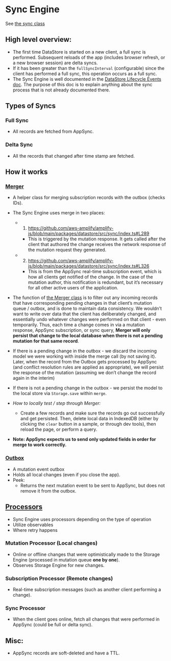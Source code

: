 # Sync Engine

See [the sync class](packages/datastore/src/sync/index.ts)

## High level overview:
- The first time DataStore is started on a new client, a full sync is performed. Subsequent reloads of the app (includes browser refresh, or a new browser session) are delta syncs.
- If it has been greater than the `fullSyncInterval` (configurable) since the client has performed a full sync, this operation occurs as a full sync.
- The Sync Engine is well documented in the [DataStore Lifecycle Events doc](./datastore-lifecycle-events.md). The purpose of this doc is to explain anything about the sync process that is not already documented there.


## Types of Syncs
### Full Sync
- All records are fetched from AppSync.

### Delta Sync
- All the records that changed after time stamp are fetched.

## How it works

### [Merger](../src/sync/merger.ts)
- A helper class for merging subscription records with the outbox (checks IDs).
- The Sync Engine uses merge in two places:
	- 1. https://github.com/aws-amplify/amplify-js/blob/main/packages/datastore/src/sync/index.ts#L289
		- This is triggered by the mutation response. It gets called after the client that authored the change receives the network response of the mutation request they generated.
	- 2. https://github.com/aws-amplify/amplify-js/blob/main/packages/datastore/src/sync/index.ts#L326
		- This is from the AppSync real-time subscription event, which is how all clients get notified of the change. In the case of the mutation author, this notification is redundant, but it’s necessary for all other active users of the application.

- The function of [the Merger class](../src/sync/merger.ts) is to filter out any incoming records that have corresponding pending changes in that client’s mutation queue / outbox, and is done to maintain data consistency. We wouldn’t want to write over data that the client has deliberately changed, and essentially undo whatever changes were performed on that client - even temporarily. Thus, each time a change comes in via a mutation response, AppSync subscription, or sync query, **Merger will only persist that change to the local database when there is not a pending mutation for that same record**.
- If there is a pending change in the outbox - we discard the incoming model we were working with inside the merge call (by not saving it). Later, when the record from the Outbox gets processed by AppSync (and conflict resolution rules are applied as appropriate), we will persist the response of the mutation (assuming we don’t change the record again in the interim)
- If there is not a pending change in the outbox - we persist the model to the local store via `Storage.save` within `merge`.
- *How to locally test / step through Merger:* 
	- Create a few records and make sure the records go out successfully and get persisted. Then, delete local data in IndexedDB (either by clicking the `clear` button in a sample, or through dev tools), then reload the page, or perform a query.
- **Note: AppSync expects us to send only updated fields in order for merge to work correctly.**

### [Outbox]((../src/sync/outbox.ts))
- A mutation event outbox
- Holds all local changes (even if you close the app). 
- Peek:
	- Returns the next mutation event to be sent to AppSync, but does not remove it from the outbox.

## [Processors](../src/sync/processors)
- Sync Engine uses processors depending on the type of operation
- Utilize observables
- Where retry happens

### Mutation Processor (Local changes)
- Online or offline changes that were optimistically made to the Storage Engine (processed in mutation queue **one by one**).
- Observes Storage Engine for new changes.

### Subscription Processor (Remote changes)
- Real-time subscription messages (such as another client performing a change).

### Sync Processor
- When the client goes online, fetch all changes that were performed in AppSync (could be full or delta sync).

## Misc:
- AppSync records are soft-deleted and have a TTL. 